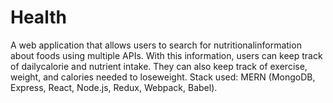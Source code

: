 # Health
A web application that allows users to search for nutritionalinformation about foods using multiple APIs. With this information, users can keep track of dailycalorie and nutrient intake. They can also keep track of exercise, weight, and calories needed to loseweight. Stack used: MERN (MongoDB, Express, React, Node.js, Redux, Webpack, Babel). 
